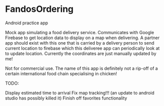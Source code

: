 # FandosOrdering
Android practice app

Mock app simulating a food delivery service. 
Communicates with Google Firebase to get location data to display on a map when delivering.
A partner app should exist with this one that is carried by a delivery person to send current location to firebase which this deliveree app can periodically look at to update location.
Currently the coordinates are just manually updated by me!

Not for commercial use.
The name of this app is definitely not a rip-off of a certain international food chain specialising in chicken!

TODO:

Display estimated time to arrival 
Fix map tracking!!! (an update to android studio has possibly killed it)
Finish off favorites functionality

